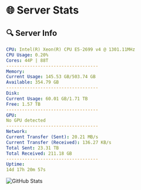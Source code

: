 # 🌐 Server Stats
## 🔍 Server Info
```yaml
CPU: Intel(R) Xeon(R) CPU E5-2699 v4 @ 1301.11MHz
CPU Usage: 0.20%
Cores: 44P | 88T
-----------------------------------
Memory:
Current Usage: 145.53 GB/503.74 GB
Available: 354.79 GB
-----------------------------------
Disk:
Current Usage: 60.01 GB/1.71 TB
Free: 1.57 TB
-----------------------------------
GPU:
No GPU detected
-----------------------------------
Network:
Current Transfer (Sent): 20.21 MB/s
Current Transfer (Received): 136.27 KB/s
Total Sent: 23.31 TB
Total Received: 211.18 GB
-----------------------------------
Uptime:
14d 17h 20m 57s
```
![GitHub Stats](https://img.shields.io/badge/Updated-2025-03-22_14:43:46-blue)